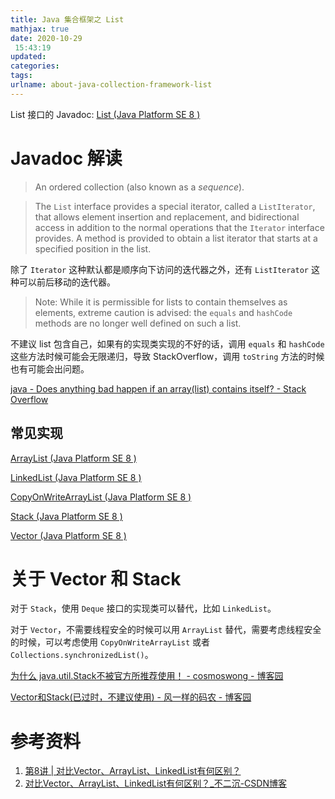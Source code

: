 ```yaml
---
title: Java 集合框架之 List
mathjax: true
date: 2020-10-29
 15:43:19
updated:
categories:
tags:
urlname: about-java-collection-framework-list
---
```




<!-- more -->

List 接口的 Javadoc: [List (Java Platform SE 8 )](https://docs.oracle.com/javase/8/docs/api/java/util/List.html)

# Javadoc 解读

> An ordered collection (also known as a *sequence*).



> The `List` interface provides a special iterator, called a `ListIterator`, that allows element insertion and replacement, and bidirectional access in addition to the normal operations that the `Iterator` interface provides. A method is provided to obtain a list iterator that starts at a specified position in the list.

除了 `Iterator` 这种默认都是顺序向下访问的迭代器之外，还有 `ListIterator` 这种可以前后移动的迭代器。



> Note: While it is permissible for lists to contain themselves as elements, extreme caution is advised: the `equals` and `hashCode` methods are no longer well defined on such a list.

不建议 list 包含自己，如果有的实现类实现的不好的话，调用 `equals` 和 `hashCode` 这些方法时候可能会无限递归，导致 StackOverflow，调用 `toString` 方法的时候也有可能会出问题。

[java - Does anything bad happen if an array(list) contains itself? - Stack Overflow](https://stackoverflow.com/questions/17220768/does-anything-bad-happen-if-an-arraylist-contains-itself)



## 常见实现

[ArrayList (Java Platform SE 8 )](https://docs.oracle.com/javase/8/docs/api/java/util/ArrayList.html)

[LinkedList (Java Platform SE 8 )](https://docs.oracle.com/javase/8/docs/api/java/util/LinkedList.html)

[CopyOnWriteArrayList (Java Platform SE 8 )](https://docs.oracle.com/javase/8/docs/api/java/util/concurrent/CopyOnWriteArrayList.html)

[Stack (Java Platform SE 8 )](https://docs.oracle.com/javase/8/docs/api/java/util/Stack.html)

[Vector (Java Platform SE 8 )](https://docs.oracle.com/javase/8/docs/api/java/util/Vector.html)





# 关于 Vector 和 Stack



对于 `Stack`，使用 `Deque` 接口的实现类可以替代，比如 `LinkedList`。

对于 `Vector`，不需要线程安全的时候可以用 `ArrayList` 替代，需要考虑线程安全的时候，可以考虑使用 `CopyOnWriteArrayList` 或者 `Collections.synchronizedList()`。



[为什么 java.util.Stack不被官方所推荐使用！ - cosmoswong - 博客园](https://www.cnblogs.com/cosmos-wong/p/11845934.html)

[Vector和Stack(已过时，不建议使用) - 风一样的码农 - 博客园](https://www.cnblogs.com/chenpi/p/5258450.html)



# 参考资料

1. [第8讲 | 对比Vector、ArrayList、LinkedList有何区别？](https://time.geekbang.org/column/article/7810)
2. [对比Vector、ArrayList、LinkedList有何区别？_不二沉-CSDN博客](https://blog.csdn.net/weixin_39244308/article/details/99728419)